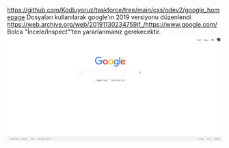 
https://github.com/Kodluyoruz/taskforce/tree/main/css/odev2/google_homepage
Dosyaları kullanılarak google'ın 2019 versiyonu düzenlendi https://web.archive.org/web/20191130234759if_/https://www.google.com/
Bolca "İncele/Inspect"'ten yararlanmanız gerekecektir.
![google image](assets/googleImage.png)